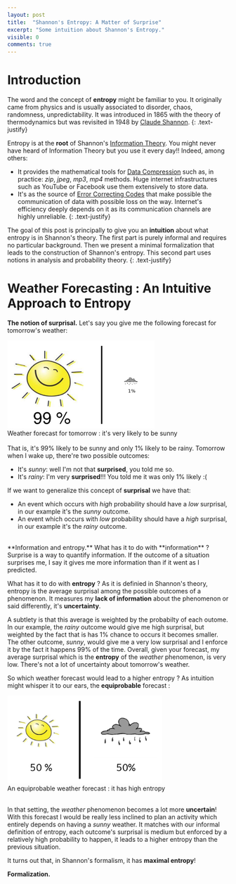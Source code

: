 ```yaml
---
layout: post
title:  "Shannon's Entropy: A Matter of Surprise"
excerpt: "Some intuition about Shannon's Entropy."
visible: 0
comments: true
---
```


# Introduction

The word and the concept of **entropy** might be familiar to you. It originally came from physics and is usually associated to 
disorder, chaos, randomness, unpredictability. It was introduced in 1865 with the theory of thermodynamics but was revisited in 1948 by [Claude Shannon][shannon]. 
{: .text-justify}


Entropy is at the **root** of Shannon's [Information Theory][it]. You might never have heard of Information Theory but you use it every day!! Indeed, among others: 

- It provides the mathematical tools for [Data Compression][DC] such as, in practice: *zip*, *jpeg*, *mp3*, *mp4* methods. Huge internet infrastructures such as YouTube or 
Facebook use them extensively to store data.
- It's as the source of [Error Correcting Codes][ECC] that make possible the communication of data with possible loss on the way. Internet's efficiency deeply depends on it as its communication channels are highly unreliable.
{: .text-justify}

The goal of this post is principally to give you an **intuition** about what entropy is in Shannon's theory. The first part is purely informal and requires no particular background. Then we present a minimal formalization that leads to the construction of Shannon's entropy. This second part uses notions in analysis and probability theory.
{: .text-justify}

[shannon]: https://en.wikipedia.org/wiki/Claude_Shannon
[it]: https://en.wikipedia.org/wiki/Information_theory
[DC]: https://en.wikipedia.org/wiki/Data_compression
[ECC]: https://en.wikipedia.org/wiki/Error_detection_and_correction

# Weather Forecasting : An Intuitive Approach to Entropy

**The notion of surprisal.**  Let's say you give me the following forecast for tomorrow's weather:

<div class="imgcap">
<div>
<img src="/assets/H/forecast.png" style=" height:200px;">
</div>
<div class="thecap">Weather forecast for tomorrow : it's very likely to be sunny</div>
</div>
<br/>
That is, it's 99% likely to be sunny and only 1% likely to be rainy.   
Tomorrow when I wake up, there're two possible outcomes:

- It's *sunny*: well I'm not that **surprised**, you told me so.
- It's *rainy*: I'm very **surprised**!!! You told me it was only 1% likely :(

If we want to generalize this concept of **surprisal** we have that:

- An event which occurs with *high* probability should have a *low* surprisal, in our example it's the *sunny* outcome.
- An event which occurs with *low* probability should have a *high* surprisal, in our example it's the *rainy* outcome.    

<br/>
**Information and entropy.** What has it to do with **information** ? Surprise is a way to quantify information. If the outcome of a situation surprises me, I say 
it gives me more information than if it went as I predicted.    

What has it to do with **entropy** ? As it is definied in Shannon's theory, entropy is the average surprisal among the possible outcomes of 
a phenomenon. It measures my **lack of information** about the phenomenon or said differently, it's **uncertainty**. 

A subtlety is that this average is weighted by the probabilty of each outome. In our example, the *rainy* outcome would give me high surprisal, but weighted by the 
fact that is has 1% chance to occurs it becomes smaller. The other outcome, *sunny*, would give me a very low surprisal and I enforce it by the 
fact it happens 99% of the time. Overall, given your forecast, my average surprisal which is the **entropy** of the *weather* phenomenon, is very low. There's not a lot of uncertainty about tomorrow's weather.

So which weather forecast would lead to a higher entropy ?  As intuition might whisper it to our ears, the **equiprobable** forecast :
<div class="imgcap">
<div>
<img src="/assets/H/forecast_equi.png" style=" height:200px;">
</div>
<div class="thecap">An equiprobable weather forecast : it has high entropy</div>
</div>
<br/>

In that setting, the *weather* phenomenon becomes a lot more **uncertain**! With this forecast I would be really less inclined to plan an activity which entirely depends 
on having a *sunny* weather. It matches with our informal definition of entropy, each outcome's surprisal is medium but enforced by 
a relatively high probability to happen, it leads to a higher entropy than the previous situation.

It turns out that, in Shannon's formalism, it has **maximal entropy**!

**Formalization.**
